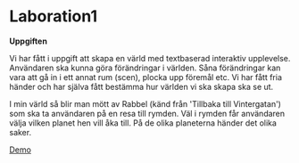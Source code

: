 # Laboration1

**Uppgiften**

Vi har fått i uppgift att skapa en värld med textbaserad interaktiv upplevelse. Användaren ska kunna göra förändringar i världen. Såna förändringar kan vara att gå in i ett annat rum (scen), plocka upp föremål etc. Vi har fått fria händer och har själva fått bestämma hur världen vi ska skapa ska se ut.

I min värld så blir man mött av Rabbel (känd från 'Tillbaka till Vintergatan') som ska ta användaren på en resa till rymden. Väl i rymden får användaren välja vilken planet hen vill åka till. På de olika planeterna händer det olika saker. 


[Demo](https://elinarnten.github.io/SpaceTour/)
